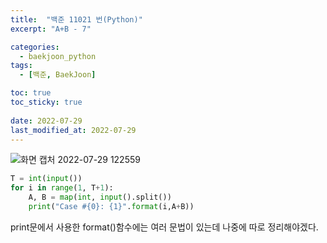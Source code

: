 ```yaml
---
title:  "백준 11021 번(Python)"
excerpt: "A+B - 7"

categories:
  - baekjoon_python
tags:
  - [백준, BaekJoon]

toc: true
toc_sticky: true
 
date: 2022-07-29
last_modified_at: 2022-07-29
---
```


![화면 캡처 2022-07-29 122559](https://user-images.githubusercontent.com/106606698/181676545-aa707a7c-bd5a-4136-a9c1-b94a2c6220d2.png)  

```python
T = int(input())
for i in range(1, T+1):
    A, B = map(int, input().split())
    print("Case #{0}: {1}".format(i,A+B))
```
print문에서 사용한 format()함수에는 여러 문법이 있는데 나중에 따로 정리해야겠다.